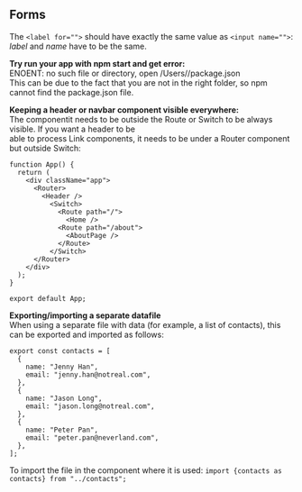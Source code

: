 ## Forms
The `<label for="">` should have exactly the same value as `<input name="">`:  
*label* and *name* have to be the same.

**Try run your app with npm start and get error:**  
ENOENT: no such file or directory, open /Users/<username>/package.json  
This can be due to the fact that you are not in the right folder, so npm cannot find the package.json file.

**Keeping a header or navbar component visible everywhere:**  
The componentit needs to be outside the Route or Switch to be always visible. If you want a header to be  
able to process Link components, it needs to be under a Router component but outside Switch:  
```
function App() {
  return (
    <div className="app">
      <Router>
        <Header />
          <Switch>
            <Route path="/">
              <Home />
            <Route path="/about">
              <AboutPage />
            </Route>
          </Switch>
      </Router>
    </div>            
  );
}

export default App;
```

**Exporting/importing a separate datafile**  
When using a separate file with data (for example, a list of contacts), this can be exported and imported as follows:  
```
export const contacts = [
  {
    name: "Jenny Han",
    email: "jenny.han@notreal.com",
  },
  {
    name: "Jason Long",
    email: "jason.long@notreal.com",
  },
  {
    name: "Peter Pan",
    email: "peter.pan@neverland.com",
  },
];
```  
To import the file in the component where it is used: `import {contacts as contacts} from "../contacts";`

